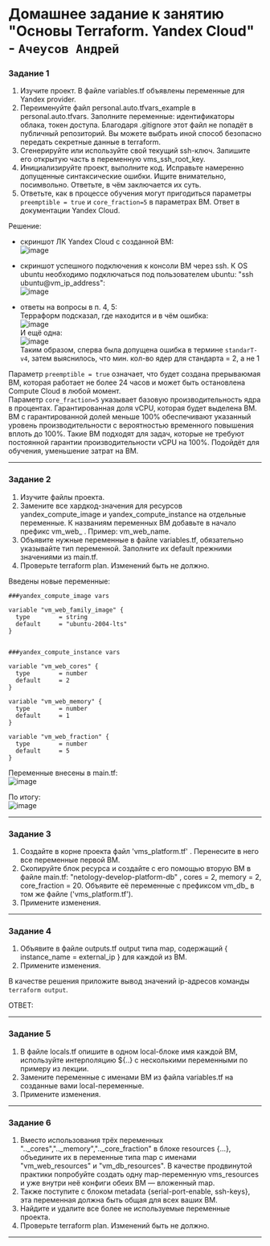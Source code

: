 # Домашнее задание к занятию  "Основы Terraform. Yandex Cloud" - `Ачеусов Андрей`

### Задание 1

1. Изучите проект. В файле variables.tf объявлены переменные для Yandex provider.
2. Переименуйте файл personal.auto.tfvars_example в personal.auto.tfvars. Заполните переменные: идентификаторы облака, токен доступа. Благодаря .gitignore этот файл не попадёт в публичный репозиторий. Вы можете выбрать иной способ безопасно передать секретные данные в terraform.
3. Сгенерируйте или используйте свой текущий ssh-ключ. Запишите его открытую часть в переменную vms_ssh_root_key.
4. Инициализируйте проект, выполните код. Исправьте намеренно допущенные синтаксические ошибки. Ищите внимательно, посимвольно. Ответьте, в чём заключается их суть.
5. Ответьте, как в процессе обучения могут пригодиться параметры `preemptible = true` и `core_fraction=5` в параметрах ВМ. Ответ в документации Yandex Cloud.

Решение:  

- скриншот ЛК Yandex Cloud с созданной ВМ:  
![image](https://github.com/AndrewAche/HW_ALL/assets/121398221/fb191af1-1cb6-4287-a2a5-b20470b0f140)  

- скриншот успешного подключения к консоли ВМ через ssh. К OS ubuntu необходимо подключаться под пользователем ubuntu: "ssh ubuntu@vm_ip_address":  
![image](https://github.com/AndrewAche/HW_ALL/assets/121398221/77e0fef9-0499-4890-9391-ddca42980074)  

- ответы на вопросы в п. 4, 5:  
Терраформ подсказал, где находится и в чём ошибка:  
![image](https://github.com/AndrewAche/HW_ALL/assets/121398221/add06191-bf65-4dab-a6d1-88b1e5d5467c)  
И ещё одна:  
![image](https://github.com/AndrewAche/HW_ALL/assets/121398221/9c05c5cc-9073-40d7-8f13-140c5a3acbfe)  
Таким образом, сперва была допущена ошибка в термине `standarT-v4`, затем выяснилось, что мин. кол-во ядер для стандарта = 2, а не 1  
   
Параметр `preemptible = true` означает, что будет создана прерываюмая ВМ, которая работает не более 24 часов и может быть остановлена Compute Cloud в любой момент.  
Параметр `core_fraction=5`  указывает базовую производительность ядра в процентах. Гарантированная доля vCPU, которая будет выделена ВМ. ВМ с гарантированной долей меньше 100% обеспечивают указанный уровень производительности с вероятностью временного повышения вплоть до 100%. Такие ВМ подходят для задач, которые не требуют постоянной гарантии производительности vCPU на 100%. Подойдёт для обучения, уменьшение затрат на ВМ.  


---


### Задание 2

1. Изучите файлы проекта.
2. Замените все хардкод-значения для ресурсов yandex_compute_image и yandex_compute_instance на отдельные переменные. К названиям переменных ВМ добавьте в начало префикс vm_web_ . Пример: vm_web_name.
3. Объявите нужные переменные в файле variables.tf, обязательно указывайте тип переменной. Заполните их default прежними значениями из main.tf.
4. Проверьте terraform plan. Изменений быть не должно.

Введены новые переменные:  
```
###yandex_compute_image vars

variable "vm_web_family_image" {
  type        = string
  default     = "ubuntu-2004-lts"
}


###yandex_compute_instance vars

variable "vm_web_cores" {
  type        = number
  default     = 2
}

variable "vm_web_memory" {
  type        = number
  default     = 1
}

variable "vm_web_fraction" {
  type        = number
  default     = 5
}
```
Переменные внесены в main.tf:  
![image](https://github.com/AndrewAche/HW_ALL/assets/121398221/44e6a3c7-150a-4f85-a254-21a9e123af89)  

По итогу:  
![image](https://github.com/AndrewAche/HW_ALL/assets/121398221/e78edb8f-6f86-44b3-87b2-d7139b4fba7f)  


---


### Задание 3

1. Создайте в корне проекта файл 'vms_platform.tf' . Перенесите в него все переменные первой ВМ.
2. Скопируйте блок ресурса и создайте с его помощью вторую ВМ в файле main.tf: "netology-develop-platform-db" , cores = 2, memory = 2, core_fraction = 20. Объявите её переменные с префиксом vm_db_ в том же файле ('vms_platform.tf').
3. Примените изменения.


---


### Задание 4

1. Объявите в файле outputs.tf output типа map, содержащий { instance_name = external_ip } для каждой из ВМ.
2. Примените изменения.

В качестве решения приложите вывод значений ip-адресов команды `terraform output`.  

ОТВЕТ:  



---


### Задание 5

1. В файле locals.tf опишите в одном local-блоке имя каждой ВМ, используйте интерполяцию ${..} с несколькими переменными по примеру из лекции.
2. Замените переменные с именами ВМ из файла variables.tf на созданные вами local-переменные.
3. Примените изменения.


---


### Задание 6

1. Вместо использования трёх переменных ".._cores",".._memory",".._core_fraction" в блоке resources {...}, объедините их в переменные типа map с именами "vm_web_resources" и "vm_db_resources". В качестве продвинутой практики попробуйте создать одну map-переменную vms_resources и уже внутри неё конфиги обеих ВМ — вложенный map.
2. Также поступите с блоком metadata {serial-port-enable, ssh-keys}, эта переменная должна быть общая для всех ваших ВМ.
3. Найдите и удалите все более не используемые переменные проекта.
4. Проверьте terraform plan. Изменений быть не должно.


---



